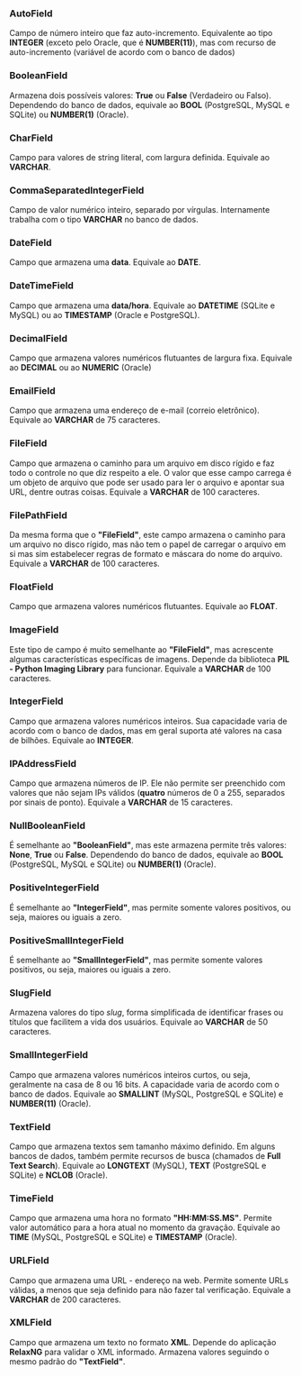 ### AutoField

Campo de número inteiro que faz auto-incremento. Equivalente ao tipo **INTEGER** (exceto pelo Oracle, que é **NUMBER(11)**), mas com recurso de auto-incremento (variável de acordo com o banco de dados)

### BooleanField

Armazena dois possíveis valores: **True** ou **False** (Verdadeiro ou Falso). Dependendo do banco de dados, equivale ao **BOOL** (PostgreSQL, MySQL e SQLite) ou **NUMBER(1)** (Oracle).

### CharField

Campo para valores de string literal, com largura definida. Equivale ao **VARCHAR**.

### CommaSeparatedIntegerField

Campo de valor numérico inteiro, separado por vírgulas. Internamente trabalha com o tipo **VARCHAR** no banco de dados.

### DateField

Campo que armazena uma **data**. Equivale ao **DATE**.

### DateTimeField

Campo que armazena uma **data/hora**. Equivale ao **DATETIME** (SQLite e MySQL) ou ao **TIMESTAMP** (Oracle e PostgreSQL).

### DecimalField

Campo que armazena valores numéricos flutuantes de largura fixa. Equivale ao **DECIMAL** ou ao **NUMERIC** (Oracle)

### EmailField

Campo que armazena uma endereço de e-mail (correio eletrônico). Equivale ao **VARCHAR** de 75 caracteres.

### FileField

Campo que armazena o caminho para um arquivo em disco rígido e faz todo o controle no que diz respeito a ele. O valor que esse campo carrega é um objeto de arquivo que pode ser usado para ler o arquivo e apontar sua URL, dentre outras coisas. Equivale a **VARCHAR** de 100 caracteres.

### FilePathField

Da mesma forma que o **"FileField"**, este campo armazena o caminho para um arquivo no disco rígido, mas não tem o papel de carregar o arquivo em si mas sim estabelecer regras de formato e máscara do nome do arquivo. Equivale a **VARCHAR** de 100 caracteres.

### FloatField

Campo que armazena valores numéricos flutuantes. Equivale ao **FLOAT**.

### ImageField

Este tipo de campo é muito semelhante ao **"FileField"**, mas acrescente algumas características específicas de imagens. Depende da biblioteca **PIL - Python Imaging Library** para funcionar. Equivale a **VARCHAR** de 100 caracteres.

### IntegerField

Campo que armazena valores numéricos inteiros. Sua capacidade varia de acordo com o banco de dados, mas em geral suporta até valores na casa de bilhões. Equivale ao **INTEGER**.

### IPAddressField

Campo que armazena números de IP. Ele não permite ser preenchido com valores que não sejam IPs válidos (**quatro** números de 0 a 255, separados por sinais de ponto). Equivale a **VARCHAR** de 15 caracteres.

### NullBooleanField

É semelhante ao **"BooleanField"**, mas este armazena permite três valores: **None**, **True** ou **False**. Dependendo do banco de dados, equivale ao **BOOL** (PostgreSQL, MySQL e SQLite) ou **NUMBER(1)** (Oracle).

### PositiveIntegerField

É semelhante ao **"IntegerField"**, mas permite somente valores positivos, ou seja, maiores ou iguais a zero.

### PositiveSmallIntegerField

É semelhante ao **"SmallIntegerField"**, mas permite somente valores positivos, ou seja, maiores ou iguais a zero.

### SlugField

Armazena valores do tipo *slug*, forma simplificada de identificar frases ou títulos que facilitem a vida dos usuários. Equivale ao **VARCHAR** de 50 caracteres.

### SmallIntegerField

Campo que armazena valores numéricos inteiros curtos, ou seja, geralmente na casa de 8 ou 16 bits. A capacidade varia de acordo com o banco de dados. Equivale ao **SMALLINT** (MySQL, PostgreSQL e SQLite) e **NUMBER(11)** (Oracle).

### TextField

Campo que armazena textos sem tamanho máximo definido. Em alguns bancos de dados, também permite recursos de busca (chamados de **Full Text Search**). Equivale ao **LONGTEXT** (MySQL), **TEXT** (PostgreSQL e SQLite) e **NCLOB** (Oracle).

### TimeField

Campo que armazena uma hora no formato **"HH:MM:SS.MS"**. Permite valor automático para a hora atual no momento da gravação. Equivale ao **TIME** (MySQL, PostgreSQL e SQLite) e **TIMESTAMP** (Oracle).

### URLField

Campo que armazena uma URL - endereço na web. Permite somente URLs válidas, a menos que seja definido para não fazer tal verificação. Equivale a **VARCHAR** de 200 caracteres.

### XMLField

Campo que armazena um texto no formato **XML**. Depende do aplicação **RelaxNG** para validar o XML informado. Armazena valores seguindo o mesmo padrão do **"TextField"**.

